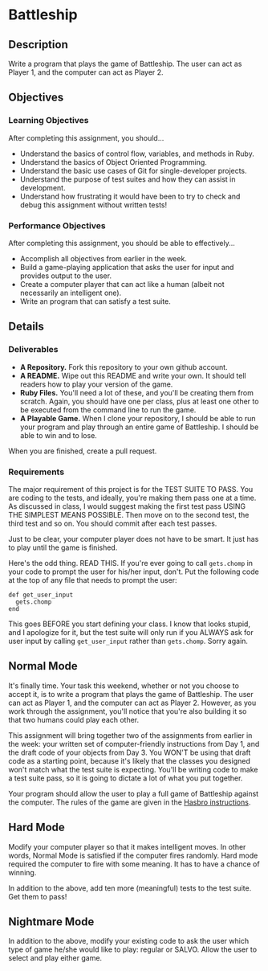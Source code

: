 # Battleship

## Description

Write a program that plays the game of Battleship.  The user can act as Player 1, and the computer can act as Player 2.

## Objectives

### Learning Objectives

After completing this assignment, you should...

* Understand the basics of control flow, variables, and methods in Ruby.
* Understand the basics of Object Oriented Programming.
* Understand the basic use cases of Git for single-developer projects.
* Understand the purpose of test suites and how they can assist in development.
* Understand how frustrating it would have been to try to check and debug this assignment without written tests!

### Performance Objectives

After completing this assignment, you should be able to effectively...

* Accomplish all objectives from earlier in the week.
* Build a game-playing application that asks the user for input and provides output to the user.
* Create a computer player that can act like a human (albeit not necessarily an intelligent one).
* Write an program that can satisfy a test suite.

## Details

### Deliverables

* **A Repository.** Fork this repository to your own github account.
* **A README.** Wipe out this README and write your own.  It should tell readers how to play your version of the game.
* **Ruby Files.** You'll need a lot of these, and you'll be creating them from scratch.  Again, you should have one per class, plus at least one other to be executed from the command line to run the game.
* **A Playable Game.** When I clone your repository, I should be able to run your program and play through an entire game of Battleship.  I should be able to win and to lose.

When you are finished, create a pull request.

### Requirements

The major requirement of this project is for the TEST SUITE TO PASS.  You are coding to the tests, and ideally, you're making them pass one at a time.  As discussed in class, I would suggest making the first test pass USING THE SIMPLEST MEANS POSSIBLE.  Then move on to the second test, the third test and so on.  You should commit after each test passes.

Just to be clear, your computer player does not have to be smart.  It just has to play until the game is finished.

Here's the odd thing.  READ THIS.  If you're ever going to call `gets.chomp` in your code to prompt the user for his/her input, don't.  Put the following code at the top of any file that needs to prompt the user:

```
def get_user_input
  gets.chomp
end
```

This goes BEFORE you start defining your class.  I know that looks stupid, and I apologize for it, but the test suite will only run if you ALWAYS ask for user input by calling `get_user_input` rather than `gets.chomp`.  Sorry again.

## Normal Mode

It's finally time.  Your task this weekend, whether or not you choose to accept it, is to write a program that plays the game of Battleship.  The user can act as Player 1, and the computer can act as Player 2.  However, as you work through the assignment, you'll notice that you're also building it so that two humans could play each other.

This assignment will bring together two of the assignments from earlier in the week: your written set of computer-friendly instructions from Day 1, and the draft code of your objects from Day 3.  You WON'T be using that draft code as a starting point, because it's likely that the classes you designed won't match what the test suite is expecting.  You'll be writing code to make a test suite pass, so it is going to dictate a lot of what you put together.

Your program should allow the user to play a full game of Battleship against the computer.  The rules of the game are given in the [Hasbro instructions](http://www.hasbro.com/common/instruct/battleship.pdf).

## Hard Mode

Modify your computer player so that it makes intelligent moves.  In other words, Normal Mode is satisfied if the computer fires randomly.  Hard mode required the computer to fire with some meaning.  It has to have a chance of winning.

In addition to the above, add ten more (meaningful) tests to the test suite.  Get them to pass!

## Nightmare Mode

In addition to the above, modify your existing code to ask the user which type of game he/she would like to play: regular or SALVO.  Allow the user to select and play either game.
